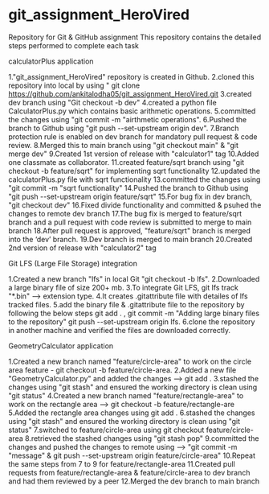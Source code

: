 # git_assignment_HeroVired

Repository for Git & GitHub assignment
This repository contains the detailed steps performed to complete each task

calculatorPlus application

1."git_assignment_HeroVired" repository is created in Github.
2.cloned this repository into local by using " git clone https://github.com/ankitalodha05/git_assignment_HeroVired.git
3.created dev branch using "Git checkout -b dev"
4.created a python file CalculatorPlus.py which contains basic arithmetic operations.
5.committed the changes using "git commit -m "airthmetic operations".
6.Pushed the branch to Github using "git push --set-upstream origin dev".
7.Branch protection rule is enabled on dev branch for mandatory pull request & code review.
8.Merged this to main branch using "git checkout main" & "git merge dev"
9.Created 1st version of release with "calculator1" tag
10.Added one classmate as collaborator.
11.created feature/sqrt branch using "git checkout -b feature/sqrt" for implementing sqrt functionality
12.updated the calculatorPlus.py file with sqrt functionality
13.committed the changes using "git commit -m "sqrt functionality"
14.Pushed the branch to Github using "git push --set-upstream origin feature/sqrt"
15.For bug fix in dev branch, "git checkout dev"
16.Fixed divide functionality and committed & psuhed the changes to remote dev branch
17.The bug fix is merged to feature/sqrt branch and a pull request with code review is submitted to merge to main branch
18.After pull request is approved, "feature/sqrt" branch is merged into the ‘dev’ branch.
19.Dev branch is merged to main branch
20.Created 2nd version of release with "calculator2" tag

Git LFS (Large File Storage) integration

1.Created a new branch "lfs" in local Git "git checkout -b lfs".
2.Downloaded a large binary file of size 200+ mb.
3.To integrate Git LFS, git lfs track "*.bin" --> extension type.
4.It creates .gitattribute file with detailes of lfs tracked files.
5.add the binary file & .gitattribute file to the repository by following the below steps git add . , git commit -m "Adding large binary files to the repository" git push --set-upstream origin lfs.
6.clone the repository in another machine and verified the files are downloaded correctly.

GeometryCalculator application

1.Created a new branch named "feature/circle-area" to work on the circle area feature - git checkout -b feature/circle-area.
2.Added a new file "GeometryCalculator.py" and added the changes --> git add .
3.stashed the changes using "git stash" and ensured the working directory is clean using "git status"
4.Created a new branch named "feature/rectangle-area" to work on the rectangle area --> git checkout -b feature/rectangle-are
5.Added the rectangle area changes using git add .
6.stashed the changes using "git stash" and ensured the working directory is clean using "git status"
7.switched to feature/circle-area using git checkout feature/circle-area
8.retrieved the stashed changes using "git stash pop"
9.committed the changes and pushed the changes to remote using --> "git commit -m "message" & git push --set-upstream origin feature/circle-area"
10.Repeat the same steps from 7 to 9 for feature/rectangle-area
11.Created pull requests from feature/rectangle-area & feature/circle-area to dev branch and had them reviewed by a peer
12.Merged the dev branch to main branch